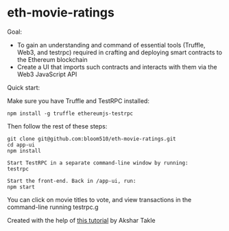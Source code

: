 # eth-movie-ratings

Goal: 
- To gain an understanding and command of essential tools (Truffle, Web3, and testrpc) required in crafting and deploying smart contracts to the Ethereum blockchain 
- Create a UI that imports such contracts and interacts with them via the Web3 JavaScript API

Quick start:

Make sure you have Truffle and TestRPC installed:

`npm install -g truffle ethereumjs-testrpc`

Then follow the rest of these steps:


```
git clone git@github.com:bloom510/eth-movie-ratings.git
cd app-ui
npm install

Start TestRPC in a separate command-line window by running: 
testrpc

Start the front-end. Back in /app-ui, run:
npm start

```

You can click on movie titles to vote, and view transactions in the command-line running testrpc.g


 Created with the help of [this tutorial](https://medium.com/@takleakshar/how-to-build-a-decentralized-full-stack-app-in-ethereum-and-react-42e63d45a208) by Akshar Takle